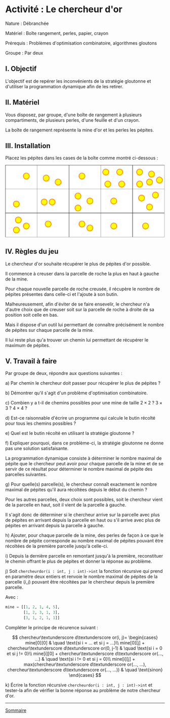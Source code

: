 # Activité : Le chercheur d'or

Nature : Débranchée

Matériel : Boîte rangement, perles, papier, crayon

Prérequis : Problèmes d'optimisation combinatoire, algorithmes gloutons

Groupe : Par deux

## I. Objectif

L'objectif est de repérer les inconvénients de la stratégie gloutonne et d'utiliser la programmation dynamique afin de les retirer.

## II. Matériel

Vous disposez, par groupe, d'une boîte de rangement à plusieurs compartiments, de plusieurs perles, d'une feuille et d'un crayon. 

La boîte de rangement représente la mine d'or et les perles les pépites.

## III. Installation

Placez les pépites dans les cases de la boîte comme montré ci-dessous :

![image](./img/chercheur_d_or.png)

## IV. Règles du jeu

Le chercheur d'or souhaite récupérer le plus de pépites d'or possible.

Il commence à creuser dans la parcelle de roche la plus en haut à gauche de la mine.

Pour chaque nouvelle parcelle de roche creusée, il récupère le nombre de pépites présentes dans celle-ci et l'ajoute à son butin.

Malheureusement, afin d'éviter de se faire ensevelir, le chercheur n'a d'autre choix que de creuser soit sur la parcelle de roche à droite de sa position soit celle en bas.

Mais il dispose d'un outil lui permettant de connaître précisément le nombre de pépites sur chaque parcelle de la mine.

Il lui reste plus qu'a trouver un chemin lui permettant de récupérer le maximum de pépites.

## V. Travail à faire

Par groupe de deux, répondre aux questions suivantes :

a) Par chemin le chercheur doit passer pour récupérer le plus de pépites ?

b) Démontrer qu'il s'agit d'un problème d'optimisation combinatoire.

c) Combien y a t-il de chemins possibles pour une mine de taille $2\times2$ ? $3\times3$ ? $4\times4$ ?

d) Est-ce raisonnable d'écrire un programme qui calcule le butin récolté pour tous les chemins possibles ?

e) Quel est le butin récolté en utilisant la stratégie gloutonne ?

f) Expliquer pourquoi, dans ce problème-ci, la stratégie gloutonne ne donne pas une solution satisfaisante.

La programmation dynamique consiste à déterminer le nombre maximal de pépite que le chercheur peut avoir pour chaque parcelle de la mine et de se servir de ce résultat pour déterminer le nombre maximal de pépite des parcelles suivantes.

g) Pour quelle(s) parcelle(s), le chercheur connaît exactement le nombre maximal de pépites qu'il aura récoltées depuis le début du chemin ?

Pour les autres parcelles, deux choix sont possibles, soit le chercheur vient de la parcelle en haut, soit il vient de la parcelle à gauche.

Il s'agit donc de déterminer si le chercheur arrive sur la parcelle avec plus de pépites en arrivant depuis la parcelle en haut ou s'il arrive avec plus de pépites en arrivant depuis la parcelle à gauche.

h) Ajouter, pour chaque parcelle de la mine, des perles de façon à ce que le nombre de pépite corresponde au nombre maximal de pépites pouvant être récoltées de la première parcelle jusqu'à celle-ci.

i) Depuis la dernière parcelle en remontant jusqu'à la première, reconstituer le chemin offrant le plus de pépites et donner la réponse au problème.

j) Soit `chercheurdor(i : int, j : int)->int` la fonction récursive qui prend en paramètre deux entiers et renvoie le nombre maximal de pépites de la parcelle $(i,j)$ pouvant être récoltées par le chercheur depuis la première parcelle.

Avec :

```python
mine = [[1, 2, 1, 4, 5],
        [1, 2, 3, 1, 3],
        [3, 1, 2, 1, 1]]
```

Compléter le principe de récurence suivant :

$$
chercheur\textunderscore d\textunderscore or(i, j)=
\begin{cases}
mine[0][0] & \quad \text{si i = ... et si j = ...}\\ 
mine[0][j] + chercheur\textunderscore d\textunderscore or(0, j-1) & \quad \text{si i = 0 et si j != 0}\\
mine[i][0] + chercheur\textunderscore d\textunderscore or(..., ...) & \quad \text{si i != 0 et si j = 0}\\
mine[i][j] + max(chercheur\textunderscore d\textunderscore or(..., ...), chercheur\textunderscore d\textunderscore or(..., ...)) & \quad \text{sinon}
\end{cases}
$$

k) Écrire la fonction récursive `chercheurdor(i : int, j : int)->int` et tester-la afin de vérifier la bonne réponse au problème de notre chercheur d'or.

____________________

[Sommaire](./../README.md)